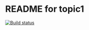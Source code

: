 # README for topic1

[![Build status](https://travis-ci.org/hl5814/topic1.svg?branch=master)](https://travis-ci.org/hl5814)
